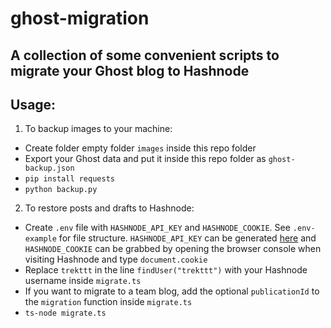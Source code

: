 # ghost-migration
## A collection of some convenient scripts to migrate your Ghost blog to Hashnode
## Usage:
1. To backup images to your machine:
- Create folder empty folder `images` inside this repo folder
- Export your Ghost data and put it inside this repo folder as `ghost-backup.json`
- `pip install requests`
- `python backup.py`
2. To restore posts and drafts to Hashnode:
- Create `.env` file with `HASHNODE_API_KEY` and `HASHNODE_COOKIE`. See `.env-example` for file structure. `HASHNODE_API_KEY` can be generated [here](https://hashnode.com/settings/developer) and `HASHNODE_COOKIE` can be grabbed by opening the browser console when visiting Hashnode and type `document.cookie`
- Replace `trekttt` in the line `findUser("trekttt")` with your Hashnode username inside `migrate.ts`
- If you want to migrate to a team blog, add the optional `publicationId` to the `migration` function inside `migrate.ts`
- `ts-node migrate.ts`
